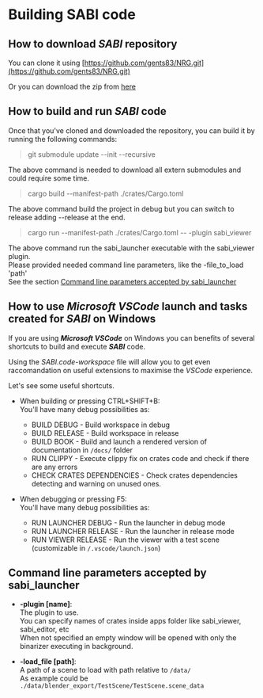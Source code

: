 # Building **SABI** code

## How to download _**SABI**_ repository

You can clone it using [https://github.com/gents83/NRG.git](https://github.com/gents83/NRG.git)

Or you can download the zip from [here](https://github.com/gents83/NRG/archive/refs/heads/master.zip)

## How to build and run _**SABI**_ code

Once that you've cloned and downloaded the repository, you can build it by running the following commands:

> git submodule update --init --recursive

The above command is needed to download all extern submodules and could require some time.

> cargo build --manifest-path ./crates/Cargo.toml

The above command build the project in debug but you can switch to release adding --release at the end.

> cargo run --manifest-path ./crates/Cargo.toml -- -plugin sabi_viewer

The above command run the sabi_launcher executable with the sabi_viewer plugin. \
Please provided needed command line parameters, like the -file_to_load 'path' \
See the section [Command line parameters accepted by sabi_launcher](#command-line-parameters-accepted-by-sabi_launcher)

## How to use _**Microsoft VSCode**_ launch and tasks created for _**SABI**_ on Windows

If you are using _**Microsoft VSCode**_ on Windows you can benefits of several shortcuts to build and execute _**SABI**_ code.

Using the _SABI.code-workspace_ file will allow you to get even raccomandation on useful extensions to maximise the _VSCode_ experience.

Let's see some useful shortcuts.

- When building or pressing CTRL+SHIFT+B: \
   You'll have many debug possibilities as:
   - BUILD DEBUG - Build workspace in debug
   - BUILD RELEASE - Build workspace in release
   - BUILD BOOK - Build and launch a rendered version of documentation in `/docs/` folder
   - RUN CLIPPY - Execute clippy fix on crates code and check if there are any errors
   - CHECK CRATES DEPENDENCIES - Check crates dependencies detecting and warning on unused ones.

- When debugging or pressing F5: \
   You'll have many debug possibilities as:
   - RUN LAUNCHER DEBUG - Run the launcher in debug mode
   - RUN LAUNCHER RELEASE - Run the launcher in release mode
   - RUN VIEWER RELEASE - Run the viewer with a test scene (customizable in `/.vscode/launch.json`)

## Command line parameters accepted by **sabi_launcher**

- **-plugin [name]**: \
    The plugin to use. \
    You can specify names of crates inside apps folder like sabi_viewer, sabi_editor, etc \
    When not specified an empty window will be opened with only the binarizer executing in background.
    
- **-load_file [path]**: \
    A path of a scene to load with path relative to `/data/` \
    As example could be `./data/blender_export/TestScene/TestScene.scene_data`